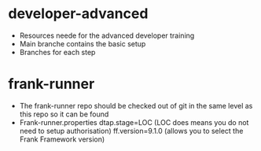 # developer-advanced
- Resources neede for the advanced developer training
- Main branche contains the basic setup 
- Branches for each step 


# frank-runner
- The frank-runner repo should be checked out of git in the same level as this repo so it can be found
- Frank-runner.properties
  dtap.stage=LOC (LOC does means you do not need to setup authorisation)
  ff.version=9.1.0 (allows you to select the Frank Framework version)

